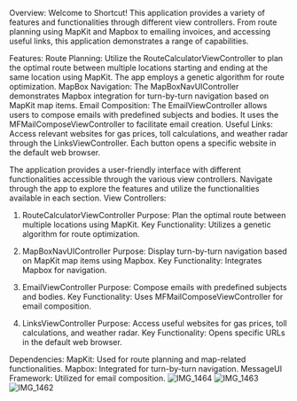 Overview:
Welcome to Shortcut! This application provides a variety of features and functionalities through different view controllers. From route planning using MapKit and Mapbox to emailing invoices, and accessing useful links, this application demonstrates a range of capabilities.

Features:
Route Planning: Utilize the RouteCalculatorViewController to plan the optimal route between multiple locations starting and ending at the same location using MapKit. The app employs a genetic algorithm for route optimization.
MapBox Navigation: The MapBoxNavUIController demonstrates Mapbox integration for turn-by-turn navigation based on MapKit map items.
Email Composition: The EmailViewController allows users to compose emails with predefined subjects and bodies. It uses the MFMailComposeViewController to facilitate email creation.
Useful Links: Access relevant websites for gas prices, toll calculations, and weather radar through the LinksViewController. Each button opens a specific website in the default web browser.

The application provides a user-friendly interface with different functionalities accessible through the various view controllers. Navigate through the app to explore the features and utilize the functionalities available in each section.
View Controllers:
1. RouteCalculatorViewController
Purpose: Plan the optimal route between multiple locations using MapKit.
Key Functionality: Utilizes a genetic algorithm for route optimization.

2. MapBoxNavUIController
Purpose: Display turn-by-turn navigation based on MapKit map items using Mapbox.
Key Functionality: Integrates Mapbox for navigation.

3. EmailViewController
Purpose: Compose emails with predefined subjects and bodies.
Key Functionality: Uses MFMailComposeViewController for email composition.

4. LinksViewController
Purpose: Access useful websites for gas prices, toll calculations, and weather radar.
Key Functionality: Opens specific URLs in the default web browser.

Dependencies:
MapKit: Used for route planning and map-related functionalities.
Mapbox: Integrated for turn-by-turn navigation.
MessageUI Framework: Utilized for email composition.
![IMG_1464](https://github.com/user-attachments/assets/6b8c1a1f-51af-47e3-88fc-8e8c6007790a)
![IMG_1463](https://github.com/user-attachments/assets/6db3b710-a407-492f-9939-a2b79fab1cc9)
![IMG_1462](https://github.com/user-attachments/assets/183117a3-465f-482a-9f8a-686ea8460ac0)
